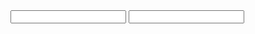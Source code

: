 <?xml version="1.0"?>
<flowgorithm fileversion="4.2">
    <attributes>
        <attribute name="name" value="Guessing"/>
        <attribute name="authors" value="giles"/>
        <attribute name="about" value=""/>
        <attribute name="saved" value="2025-05-29 09:48:33 AM"/>
        <attribute name="created" value="Z2lsZXM7U0FORFJBU1NDSE9PTDsyMDI1LTA1LTI5OzA5OjM1OjEzIEFNOzI3ODc="/>
        <attribute name="edited" value="Z2lsZXM7U0FORFJBU1NDSE9PTDsyMDI1LTA1LTI5OzA5OjQ4OjMzIEFNOzE7MjkwMQ=="/>
    </attributes>
    <function name="Main" type="None" variable="">
        <parameters/>
        <body>
            <declare name="RandomNumber" type="Integer" array="False" size=""/>
            <declare name="GuessNumber" type="Integer" array="False" size=""/>
            <assign variable="RandomNumber" expression="Random(11)"/>
            <output expression="&quot;Enter a number between 0 and 10&quot;" newline="True"/>
            <input variable="GuessNumber"/>
            <while expression="GuessNumber &lt;&gt; RandomNumber">
                <output expression="&quot;Enter a number between 0 and 10&quot;" newline="True"/>
                <input variable="GuessNumber"/>
            </while>
            <output expression="&quot;That is correct&quot;" newline="True"/>
        </body>
    </function>
</flowgorithm>
